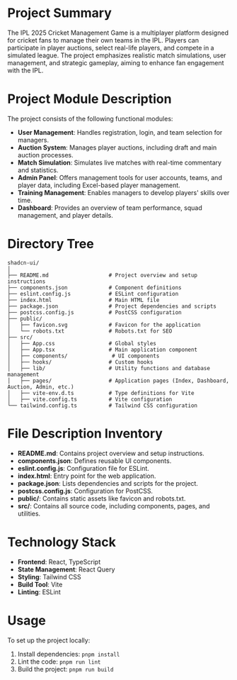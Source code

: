 # Project Summary
The IPL 2025 Cricket Management Game is a multiplayer platform designed for cricket fans to manage their own teams in the IPL. Players can participate in player auctions, select real-life players, and compete in a simulated league. The project emphasizes realistic match simulations, user management, and strategic gameplay, aiming to enhance fan engagement with the IPL.

# Project Module Description
The project consists of the following functional modules:
- **User Management**: Handles registration, login, and team selection for managers.
- **Auction System**: Manages player auctions, including draft and main auction processes.
- **Match Simulation**: Simulates live matches with real-time commentary and statistics.
- **Admin Panel**: Offers management tools for user accounts, teams, and player data, including Excel-based player management.
- **Training Management**: Enables managers to develop players' skills over time.
- **Dashboard**: Provides an overview of team performance, squad management, and player details.

# Directory Tree
```
shadcn-ui/
│
├── README.md                   # Project overview and setup instructions
├── components.json             # Component definitions
├── eslint.config.js            # ESLint configuration
├── index.html                  # Main HTML file
├── package.json                # Project dependencies and scripts
├── postcss.config.js           # PostCSS configuration
├── public/
│   ├── favicon.svg             # Favicon for the application
│   └── robots.txt              # Robots.txt for SEO
├── src/
│   ├── App.css                 # Global styles
│   ├── App.tsx                 # Main application component
│   ├── components/              # UI components
│   ├── hooks/                  # Custom hooks
│   ├── lib/                    # Utility functions and database management
│   ├── pages/                  # Application pages (Index, Dashboard, Auction, Admin, etc.)
│   ├── vite-env.d.ts           # Type definitions for Vite
│   ├── vite.config.ts          # Vite configuration
└── tailwind.config.ts          # Tailwind CSS configuration
```

# File Description Inventory
- **README.md**: Contains project overview and setup instructions.
- **components.json**: Defines reusable UI components.
- **eslint.config.js**: Configuration file for ESLint.
- **index.html**: Entry point for the web application.
- **package.json**: Lists dependencies and scripts for the project.
- **postcss.config.js**: Configuration for PostCSS.
- **public/**: Contains static assets like favicon and robots.txt.
- **src/**: Contains all source code, including components, pages, and utilities.

# Technology Stack
- **Frontend**: React, TypeScript
- **State Management**: React Query
- **Styling**: Tailwind CSS
- **Build Tool**: Vite
- **Linting**: ESLint

# Usage
To set up the project locally:
1. Install dependencies: `pnpm install`
2. Lint the code: `pnpm run lint`
3. Build the project: `pnpm run build`
